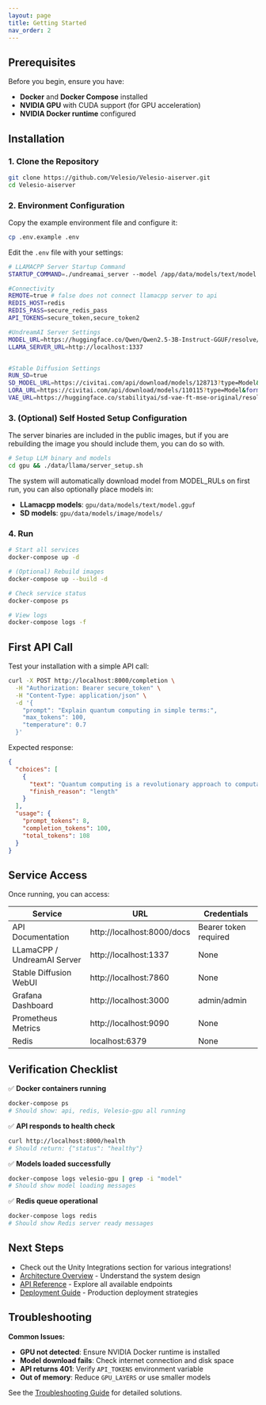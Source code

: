 ```yaml
---
layout: page
title: Getting Started
nav_order: 2
---
```


## Prerequisites

Before you begin, ensure you have:

- **Docker** and **Docker Compose** installed
- **NVIDIA GPU** with CUDA support (for GPU acceleration)
- **NVIDIA Docker runtime** configured

## Installation

### 1. Clone the Repository

```bash
git clone https://github.com/Velesio/Velesio-aiserver.git
cd Velesio-aiserver
```

### 2. Environment Configuration

Copy the example environment file and configure it:

```bash
cp .env.example .env
```

Edit the `.env` file with your settings:

```bash
# LLAMACPP Server Startup Command
STARTUP_COMMAND=./undreamai_server --model /app/data/models/text/model.gguf --host 0.0.0.0 --port 1337 --gpu-layers 37 --template chatml

#Connectivity
REMOTE=true # false does not connect llamacpp server to api
REDIS_HOST=redis
REDIS_PASS=secure_redis_pass
API_TOKENS=secure_token,secure_token2

#UndreamAI Server Settings
MODEL_URL=https://huggingface.co/Qwen/Qwen2.5-3B-Instruct-GGUF/resolve/main/qwen2.5-3b-instruct-q8_0.gguf
LLAMA_SERVER_URL=http://localhost:1337


#Stable Diffusion Settings
RUN_SD=true
SD_MODEL_URL=https://civitai.com/api/download/models/128713?type=Model&format=SafeTensor&size=pruned&fp=fp16
LORA_URL=https://civitai.com/api/download/models/110115?type=Model&format=SafeTensor
VAE_URL=https://huggingface.co/stabilityai/sd-vae-ft-mse-original/resolve/main/vae-ft-mse-840000-ema-pruned.safetensors
```

### 3. (Optional) Self Hosted Setup Configuration

The server binaries are included in the public images, but if you are rebuilding the image you should include them, you can do so with.
```bash
# Setup LLM binary and models
cd gpu && ./data/llama/server_setup.sh
```
The system will automatically download model from MODEL_RULs on first run, you can also optionally place models in:
- **LLamacpp models**: `gpu/data/models/text/model.gguf`
- **SD models**: `gpu/data/models/image/models/`

### 4. Run

```bash
# Start all services
docker-compose up -d

# (Optional) Rebuild images
docker-compose up --build -d 

# Check service status
docker-compose ps

# View logs
docker-compose logs -f
```

## First API Call

Test your installation with a simple API call:

```bash
curl -X POST http://localhost:8000/completion \
  -H "Authorization: Bearer secure_token" \
  -H "Content-Type: application/json" \
  -d '{
    "prompt": "Explain quantum computing in simple terms:",
    "max_tokens": 100,
    "temperature": 0.7
  }'
```

Expected response:
```json
{
  "choices": [
    {
      "text": "Quantum computing is a revolutionary approach to computation...",
      "finish_reason": "length"
    }
  ],
  "usage": {
    "prompt_tokens": 8,
    "completion_tokens": 100,
    "total_tokens": 108
  }
}
```

## Service Access

Once running, you can access:

| Service | URL | Credentials |
|---------|-----|-------------|
| API Documentation | http://localhost:8000/docs | Bearer token required |
| LLamaCPP / UndreamAI Server | http://localhost:1337 | None |
| Stable Diffusion WebUI | http://localhost:7860 | None |
| Grafana Dashboard | http://localhost:3000 | admin/admin |
| Prometheus Metrics | http://localhost:9090 | None |
| Redis | localhost:6379 | None |


## Verification Checklist

✅ **Docker containers running**
```bash
docker-compose ps
# Should show: api, redis, Velesio-gpu all running
```

✅ **API responds to health check**
```bash
curl http://localhost:8000/health
# Should return: {"status": "healthy"}
```

✅ **Models loaded successfully**
```bash
docker-compose logs velesio-gpu | grep -i "model"
# Should show model loading messages
```

✅ **Redis queue operational**
```bash
docker-compose logs redis
# Should show Redis server ready messages
```

## Next Steps

- Check out the Unity Integrations section for various integrations!
- [Architecture Overview](architecture.html) - Understand the system design
- [API Reference](api-reference.html) - Explore all available endpoints
- [Deployment Guide](deployment.html) - Production deployment strategies

## Troubleshooting

**Common Issues:**

- **GPU not detected**: Ensure NVIDIA Docker runtime is installed
- **Model download fails**: Check internet connection and disk space
- **API returns 401**: Verify `API_TOKENS` environment variable
- **Out of memory**: Reduce `GPU_LAYERS` or use smaller models

See the [Troubleshooting Guide](troubleshooting.html) for detailed solutions.